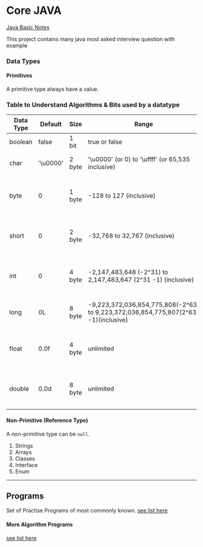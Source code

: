 # Core JAVA

[Java Basic Notes](Basic.md)

This project contains many java most asked interview question with example

### Data Types
#### Primitives
A primitive type always have a value.

### Table to Understand Algorithms & Bits used by a datatype
Data Type | Default     | Size      | Range         | Algorithm
--------- | -------     | ----      | -----         | ---------
boolean   | false       | 1 bit     | true or false | simple flags
char      | '\u0000'    | 2 byte    | '\u0000' (or 0) to '\uffff' (or 65,535 inclusive) | single 16-bit Unicode character
byte      | 0           | 1 byte    | -128 to 127 (inclusive) | 8-bit signed two's complement integer
short     | 0           | 2 byte    | -32,768 to 32,767 (inclusive) | 16-bit signed two's complement integer
int       | 0           | 4 byte    | -2,147,483,648 (-2^31) to 2,147,483,647 (2^31 -1) (inclusive) | 32-bit signed two's complement integer
long      | 0L          | 8 byte    | -9,223,372,036,854,775,808(-2^63) to 9,223,372,036,854,775,807(2^63 -1)(inclusive) | 64-bit two's complement integer
float     | 0.0f        | 4 byte    | unlimited | single-precision 32-bit IEEE 754 floating point
double    | 0.0d        | 8 byte    | unlimited | double-precision 64-bit IEEE 754 floating point

#### Non-Primitive (Reference Type)
A non-primitive type can be `null`.
1. Strings
2. Arrays
3. Classes
4. Interface
5. Enum

--------------------------

## Programs
Set of Practise Programs of most commonly known. 
[see list here](Programs.md)

#### More Algorithm Programs
[see list here](AlgoPrograms.md)









